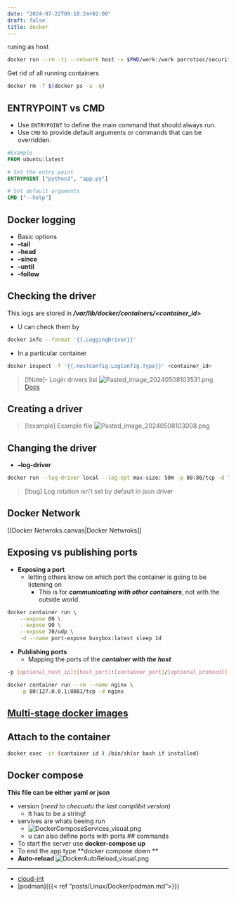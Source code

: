```yaml
---
date: "2024-07-22T09:10:24+02:00"
draft: false
title: docker
---
```


runing as host

``` bash
docker run --rm -ti --network host -v $PWD/work:/work parrotsec/security
```

Get rid of all running containers

``` bash
docker rm -f $(docker ps -a -q)
```

## ENTRYPOINT vs CMD

-   Use `ENTRYPOINT` to define the main command that should always run.
-   Use `CMD` to provide default arguments or commands that can be
    overridden.

``` dockerfile
#Example
FROM ubuntu:latest

# Set the entry point
ENTRYPOINT ["python3", "app.py"]

# Set default arguments
CMD ["--help"]

```

## Docker logging

-   Basic options
-   **–tail**
-   **–head**
-   **–since**
-   **–until**
-   **–follow**

## Checking the driver

This logs are stored in ***/var/lib/docker/containers/<container_id>***

-   U can check them by

``` bash
docker info --format '{{.LoggingDriver}}'
```

-   In a particular container

``` bash
docker inspect -f '{{.HostConfig.LogConfig.Type}}' <container_id>
```

> \[!Note\]- Login drivers list
> ![Pasted_image_20240508103531.png](/Notes/Pasted_image_20240508103531.png)
> [Docs](https://betterstack.com/community/guides/logging/how-to-start-logging-with-docker/)

## Creating a driver

> \[!example\] Example file
> ![Pasted_image_20240508103008.png](/Notes/Pasted_image_20240508103008.png)

## Changing the driver

-   **–log-driver**

``` bash
docker run --log-driver local --log-opt max-size: 50m -p 80:80/tcp -d "betterstackcommunity/nginx-helloworld:latest"
```

> \[!bug\] Log rotation isn’t set by default in json driver

## Docker Network

\[\[Docker Netwroks.canvas\|Docker Netwroks\]\]

## Exposing vs publishing ports

-   **Exposing a port**
    -   letting others know on which port the container is going to be
        listening on
        -   This is for ***communicating with other containers***, not
            with the outside world.

``` bash
docker container run \
    --expose 80 \
    --expose 90 \
    --expose 70/udp \
    -d --name port-expose busybox:latest sleep 1d
```

-   **Publishing ports**
    -   Mapping the ports of the ***container with the host***

``` bash
-p [optional_host_ip]:[host_port]:[container_port]/[optional_protocol]
```

``` bash
docker container run --rm --name nginx \
    -p 80:127.0.0.1:8081/tcp -d nginx
```

## [Multi-stage docker images](/Notes/posts/Linux/Docker/multi_stage_image)

## Attach to the container

``` bash
docker exec -it (container id ) /bin/sh(or bash if installed)
```

## Docker compose

**This file can be either yaml or json**

-   version (*need to checuotu the last complibit version*)
    -   It has to be a string!
-   servives are whats beeing run
    -   ![DockerComposeServices_visual.png](/Notes/DockerComposeServices_visual.png "fig:")
    -   u can also define ports with ports ## commands
-   To start the server use **docker-compose up**
-   To end the app type **docker compose down **
-   **Auto-reload**
    ![DockerAutoReload_visual.png](/Notes/DockerAutoReload_visual.png)

------------------------------------------------------------------------

-   [cloud-int](/Notes/posts/cloud-int)
-   \[podman\]({{\< ref “posts/Linux/Docker/podman.md”\>}})
